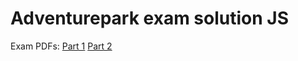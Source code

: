 # Adventurepark exam solution JS

Exam PDFs:
[Part 1](https://www3.lernplattform.schule.at/htlms/mod/assign/view.php?id=72789)
[Part 2](https://www3.lernplattform.schule.at/htlms/mod/assign/view.php?id=72876)
